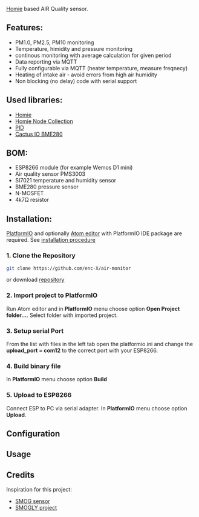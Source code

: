 [Homie](https://github.com/marvinroger/homie) based AIR Quality sensor.

## Features:
* PM1.0, PM2.5, PM10 monitoring
* Temperature, himidity and pressure monitoring
* continous monitoring with average calculation for given period
* Data reporting via MQTT
* Fully configurable via MQTT (heater temperature, measure freqnecy)
* Heating of intake air - avoid errors from high air humidity   
* Non blocking (no delay) code with serial support

## Used libraries:
* [Homie](https://github.com/marvinroger/homie/)
* [Homie Node Collection](https://github.com/euphi/HomieNodeCollection)
* [PID](https://github.com/br3ttb/Arduino-PID-Library/)
* [Cactus IO BME280](http://cactus.io/projects/weather/arduino-weather-station-bme280-sensor)

## BOM:
* ESP8266 module (for example Wemos D1 mini)
* Air quality sensor PMS3003
* SI7021 temperature and humidity sensor
* BME280 pressure sensor
* N-MOSFET
* 4k7Ω resistor

## Installation:

[PlatformIO](http://platformio.org/) and optionally [Atom editor](https://atom.io/) with PlatformIO IDE package are required. See [installation procedure](http://docs.platformio.org/en/stable/ide/atom.html#installation)

### 1. Clone the Repository

``` bash
git clone https://github.com/enc-X/air-monitor
```

or download  [repository](https://github.com/enc-X/air-monitor/archive/master.zip)

### 2. Import project to PlatformIO

Run Atom editor and in **PlatformIO** menu choose option **Open Project folder...**. Select folder with imported project.

### 3. Setup serial Port
From the list with files in the left tab open the platformio.ini and change the **upload_port = com12** to the correct port with your ESP8266.

### 4. Build binary file

In **PlatformIO** menu choose option **Build**

### 5. Upload to ESP8266

Connect ESP to PC via serial adapter. In **PlatformIO** menu choose option **Upload**.

## Configuration

## Usage


## Credits

Inspiration for this project:
* [SMOG sensor](https://blog.jokielowie.com/en/2017/10/esp-8266-sds011-smog-quick-wifi-sensor/)
* [SMOGLY project](https://github.com/EnviroMonitor)
